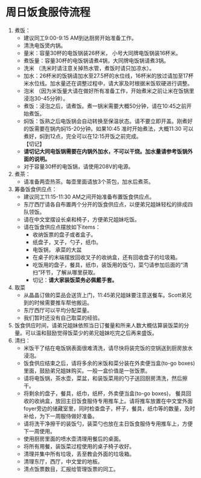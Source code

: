 # 周日饭食服侍流程
1. 煮饭：
    + 建议同工9:00-9:15 AM到达厨房开始准备工作。
    + 清洗电饭煲内锅。
    + 量米：容量30杯的电饭锅装26杯米， 小号大同牌电饭锅装16杯米。
    + 煮饭量：容量30杯的电饭锅请煮4锅，大同牌电饭锅请煮3锅。
    + 洗米  （洗米时请注意关掉热水管，煮饭时请只加凉水）。
    + 加水：26杯米的饭锅请加水至27.5杯的水位线，16杯米的放过请加至17杯米水位线。加水量还在调整过程中，请大家及时根据米饭软硬进行调整。
    + 泡米 （因为米饭量大请在做好所有准备工作，开始煮米之前让米在饭锅里浸泡30-45分钟）。
    + 煮饭：浸泡之后，请煮饭。煮一锅米需要大概50分钟，请在10:45之前开始煮饭。
    + 焖饭：饭熟之后电饭锅会自动转换至保温状态。请不要立即开盖。刚煮好的饭需要在锅内焖15-20分钟。如果10:45 准时开始煮法，大概11:30 可以煮好，焖到12点，完全可以在12:15开饭之前完成。  
    【切记】  
    + **请切记大同电饭锅需要在内锅外加水，不可以干烧。加水量请参考饭锅外面的说明。**
    + 对于容量30杯的电饭锅，请使用208V的电源。
2. 煮茶：
    + 请准备两壶热茶。每壶里面请放3个茶包，加水后煮茶。
3. 筹备饭食供应点：
    + 建议同工11:15-11:30 AM之间开始准备布置饭食供应点。
    + 东厅西厅请各自布置两个分开的饭食供应点，以便弟兄姐妹轻松的排成四队领饭。
    + 请在中文堂摆设长桌和椅子，方便弟兄姐妹吃饭。
    + 请在饭食供应点摆放如下items：
        + 收纳饭票的盘子或者盒子。
        + 纸盘子，叉子，勺子，纸巾。
        + 电饭锅， 承菜的大盆
        + 在桌子的末端摆放回收叉子的收纳盒，还有回收盘子的垃圾箱。
        + 吃饭用的盘子，餐具，纸巾，装饭用的饭勺，菜勺请参加后面的“清扫”环节，了解从哪里获取。
        + 切记：**请大家装饭菜务必佩戴手套。**
4. 取菜
    + 从晶晶订做的菜品会送货上门，11:45弟兄姐妹要注意送餐车。Scott弟兄到的时候需要推车帮他搬运。
    + 东厅西厅可以平均分配菜量。
    + 我们暂时还没有自己取菜的经验。
5. 饭食供应时间，请弟兄姐妹依照当日订餐量和所来人数大概估算装饭菜的分量。可以温和鼓励觉得饭菜少的弟兄姐妹吃完之后再来盛饭。
6. 清扫：    
    + 米饭干了结在电饭锅表面很难清洗，请尽快将装完饭的空锅送到厨房放水浸泡。
    + 饭食供应结束之后，请将多余的米饭和菜分装在外卖便当盒(to-go boxes)里面，鼓励弟兄姐妹购买。一般一盒价值是一张饭票。
    + 请将电饭锅，茶水壶，菜盆，和装饭菜用的勺子送回厨房清洗，然后擦干。
    + 将剩余的盘子，餐具，纸巾，纸杯，外卖便当盒(to-go boxes)， 餐具回收的收纳盒，放回主日饭食服侍专用推车上。请将推车放置在中文堂外面foyer旁边的储藏室里，同时检查盘子，杯子，餐具，纸巾等的数量，及时补给，为下一周服侍做好准备。
    + 请将洗干净擦干的装饭勺，装菜勺也放在主日饭食服侍专用推车上，方便下一周使用。
    + 使用厨房里面的喷水壶清理用餐后的桌面。
    + 将所有用餐，装饭菜过程使用的桌子椅子收好。
    + 清理并集中所有垃圾，丢至教会外面的垃圾箱。
    + 清理东厅，西厅，中文堂的地板。
    + 清点饭票数目，汇报给管理饭票的同工。
